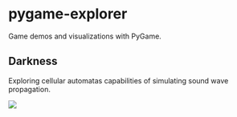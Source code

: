 # pygame-explorer

Game demos and visualizations with PyGame.

## Darkness

Exploring cellular automatas capabilities of simulating sound wave propagation.

![](media/darkness.gif)
